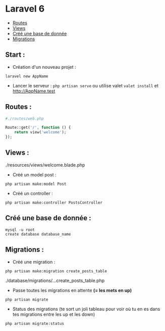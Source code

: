 # Laravel 6
- [Routes](#routes-)
- [Views](#views-)
- [Créé une base de donnée](#créé-une-base-de-donnée-)
- [Migrations](#migrations-)

## Start :
- Création d'un nouveau projet :
```shell
laravel new AppName
```
- Lancer le serveur :
``php artisan serve`` ou utilise valet ``valet install`` et http://AppName.test

## Routes :
```php
#./routes/web.php

Route::get('/', function () {
    return view('welcome');
});
```

## Views :
./resources/views/welcome.blade.php


- Créé un model post :
```shell
php artisan make:model Post
```

- Créé un controller :
```shell
php artisan make:controller PostsController
```

## Créé une base de donnée :
```shell
mysql -u root
create database database_name
```

## Migrations :
- Créé une migration :
```shell
php artisan make:migration create_posts_table
```
./database/migrations/...create_posts_table.php

- Passe toutes les migrations en attente <strong>(= les mets en up)</strong>
```shell
php artisan migrate
````

- Status des migrations (te sort un joli tableau pour voir où tu en es dans tes migrations entre les up et les down)
```shell
php artisan migrate:status
```

